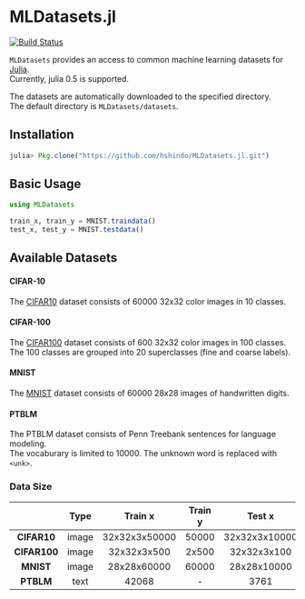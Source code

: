 # MLDatasets.jl
[![Build Status](https://travis-ci.org/hshindo/MLDatasets.jl.svg?branch=master)](https://travis-ci.org/hshindo/MLDatasets.jl)

`MLDatasets` provides an access to common machine learning datasets for [Julia](http://julialang.org/).  
Currently, julia 0.5 is supported.

The datasets are automatically downloaded to the specified directory.  
The default directory is `MLDatasets/datasets`.

## Installation
```julia
julia> Pkg.clone("https://github.com/hshindo/MLDatasets.jl.git")
```

## Basic Usage
```julia
using MLDatasets

train_x, train_y = MNIST.traindata()
test_x, test_y = MNIST.testdata()
```

## Available Datasets
#### CIFAR-10
The [CIFAR10](https://www.cs.toronto.edu/~kriz/cifar.html) dataset consists of 60000 32x32 color images in 10 classes.

#### CIFAR-100
The [CIFAR100](https://www.cs.toronto.edu/~kriz/cifar.html) dataset consists of 600 32x32 color images in 100 classes.  
The 100 classes are grouped into 20 superclasses (fine and coarse labels).

#### MNIST
The [MNIST](http://yann.lecun.com/exdb/mnist/) dataset consists of 60000 28x28 images of handwritten digits.

#### PTBLM
The PTBLM dataset consists of Penn Treebank sentences for language modeling.  
The vocaburary is limited to 10000.
The unknown word is replaced with `<unk>`.

### Data Size
| | Type | Train x | Train y | Test x | Test y |
|:---:|:---:|:---:|:---:|:---:|:---:|
| **CIFAR10** | image | 32x32x3x50000 | 50000 | 32x32x3x10000 | 10000 |
| **CIFAR100** | image | 32x32x3x500 | 2x500 | 32x32x3x100 | 2x100 |
| **MNIST** | image | 28x28x60000 | 60000 | 28x28x10000 | 10000 |
| **PTBLM** | text | 42068 | - | 3761 | - |
